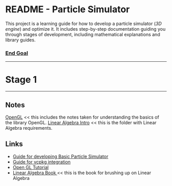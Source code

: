 # README - Particle Simulator
This project is a learning guide for how to develop a particle simulator (*3D engine*) and optimize it.
It includes step-by-step documentation guiding you through stages of development, including mathematical explanations and library guides.
### <a href="https://www.youtube.com/watch?v=NorXFOobehY">End Goal </a>

--- 
# Stage 1
---

## Notes
[OpenGL](OpenGL.md) << this includes the notes taken for understanding the basics of the library OpenGL.
[Linear Algebra Intro](<Linear Algebra Intro/Systems of Linear Equations>) << this is the folder with Linear Algebra requirements.

## Links
- <a href="https://nccastaff.bournemouth.ac.uk/jmacey/msc/ase/labs/lab5/lab5/">Guide for developing Basic Particle Simulator </a>
- <a href="https://www.jetbrains.com/help/clion/package-management.html">Guide for vcpkg integration </a>
- <a href="https://github.com/opengl-tutorials/ogl/tree/master/tutorial01_first_window">Open GL Tutorial</a> 
- <a href="https://www.mathstat.dal.ca/~selinger/linear-algebra/downloads/LinearAlgebra.pdf">Linear Algebra Book </a> << this is the book for brushing up on Linear Algebra
